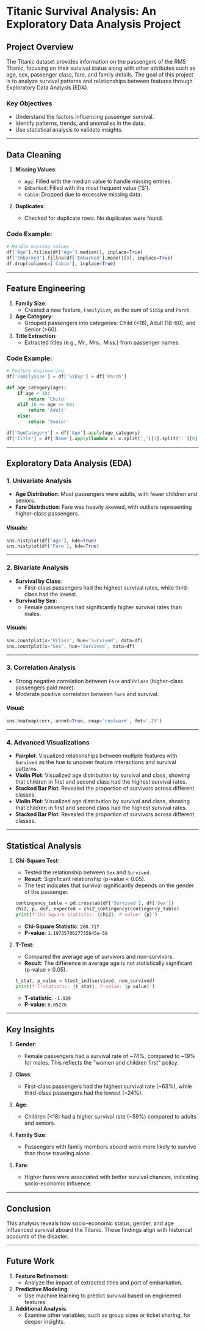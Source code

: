 # **Titanic Survival Analysis: An Exploratory Data Analysis Project**

## **Project Overview**
The Titanic dataset provides information on the passengers of the RMS Titanic, focusing on their survival status along with other attributes such as age, sex, passenger class, fare, and family details. The goal of this project is to analyze survival patterns and relationships between features through Exploratory Data Analysis (EDA).

### **Key Objectives**
- Understand the factors influencing passenger survival.
- Identify patterns, trends, and anomalies in the data.
- Use statistical analysis to validate insights.

---

## **Data Cleaning**

1. **Missing Values**:
   - `Age`: Filled with the median value to handle missing entries.
   - `Embarked`: Filled with the most frequent value ('S').
   - `Cabin`: Dropped due to excessive missing data.

2. **Duplicates**:
   - Checked for duplicate rows. No duplicates were found.

### **Code Example**:
```python
# Handle missing values
df['Age'].fillna(df['Age'].median(), inplace=True)
df['Embarked'].fillna(df['Embarked'].mode()[0], inplace=True)
df.drop(columns=['Cabin'], inplace=True)
```

---

## **Feature Engineering**

1. **Family Size**:
   - Created a new feature, `FamilySize`, as the sum of `SibSp` and `Parch`.
2. **Age Category**:
   - Grouped passengers into categories: Child (<18), Adult (18-60), and Senior (>60).
3. **Title Extraction**:
   - Extracted titles (e.g., Mr., Mrs., Miss.) from passenger names.

### **Code Example**:
```python
# Feature engineering
df['FamilySize'] = df['SibSp'] + df['Parch']

def age_category(age):
    if age < 18:
        return 'Child'
    elif 18 <= age <= 60:
        return 'Adult'
    else:
        return 'Senior'

df['AgeCategory'] = df['Age'].apply(age_category)
df['Title'] = df['Name'].apply(lambda x: x.split(',')[1].split('.')[0].strip())
```

---

## **Exploratory Data Analysis (EDA)**

### **1. Univariate Analysis**
- **Age Distribution**: Most passengers were adults, with fewer children and seniors.
- **Fare Distribution**: Fare was heavily skewed, with outliers representing higher-class passengers.

#### **Visuals**:
```python
sns.histplot(df['Age'], kde=True)
sns.histplot(df['Fare'], kde=True)
```

---

### **2. Bivariate Analysis**
- **Survival by Class**:
  - First-class passengers had the highest survival rates, while third-class had the lowest.
- **Survival by Sex**:
  - Female passengers had significantly higher survival rates than males.

#### **Visuals**:
```python
sns.countplot(x='Pclass', hue='Survived', data=df)
sns.countplot(x='Sex', hue='Survived', data=df)
```

---

### **3. Correlation Analysis**
- Strong negative correlation between `Fare` and `Pclass` (higher-class passengers paid more).
- Moderate positive correlation between `Fare` and survival.

#### **Visual**:
```python
sns.heatmap(corr, annot=True, cmap='coolwarm', fmt='.2f')
```

---

### **4. Advanced Visualizations**
- **Pairplot**: Visualized relationships between multiple features with `Survived` as the hue to uncover feature interactions and survival patterns.
- **Violin Plot**: Visualized age distribution by survival and class, showing that children in first and second class had the highest survival rates.
- **Stacked Bar Plot**: Revealed the proportion of survivors across different classes.
- **Violin Plot**: Visualized age distribution by survival and class, showing that children in first and second class had the highest survival rates.
- **Stacked Bar Plot**: Revealed the proportion of survivors across different classes.

---

## **Statistical Analysis**

1. **Chi-Square Test**:
   - Tested the relationship between `Sex` and `Survived`.
   - **Result**: Significant relationship (p-value < 0.05).
   - The test indicates that survival significantly depends on the gender of the passenger.

   ```python
   contingency_table = pd.crosstab(df['Survived'], df['Sex'])
   chi2, p, dof, expected = chi2_contingency(contingency_table)
   print(f'Chi-Square Statistic: {chi2}, P-value: {p}')
   ```
   - **Chi-Square Statistic**: `260.717`
   - **P-value**: `1.1973570627755645e-58`

2. **T-Test**:
   - Compared the average age of survivors and non-survivors.
   - **Result**: The difference in average age is not statistically significant (p-value > 0.05).

   ```python
   t_stat, p_value = ttest_ind(survived, non_survived)
   print(f'T-statistic: {t_stat}, P-value: {p_value}')
   ```
   - **T-statistic**: `-1.939`
   - **P-value**: `0.05276`

---

## **Key Insights**

1. **Gender**:
   - Female passengers had a survival rate of ~74%, compared to ~19% for males. This reflects the "women and children first" policy.

2. **Class**:
   - First-class passengers had the highest survival rate (~63%), while third-class passengers had the lowest (~24%).

3. **Age**:
   - Children (<18) had a higher survival rate (~59%) compared to adults and seniors.

4. **Family Size**:
   - Passengers with family members aboard were more likely to survive than those traveling alone.

5. **Fare**:
   - Higher fares were associated with better survival chances, indicating socio-economic influence.

---

## **Conclusion**

This analysis reveals how socio-economic status, gender, and age influenced survival aboard the Titanic. These findings align with historical accounts of the disaster.

---

## **Future Work**
1. **Feature Refinement**:
   - Analyze the impact of extracted titles and port of embarkation.
2. **Predictive Modeling**:
   - Use machine learning to predict survival based on engineered features.
3. **Additional Analysis**:
   - Examine other variables, such as group sizes or ticket sharing, for deeper insights.

